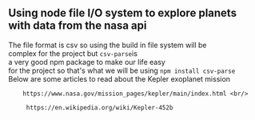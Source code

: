## Using node file I/O system to explore planets with data from the nasa api

  The file format is csv so using the build in file system will be <br/> complex for the project but `csv-parse`is <br/> a very good npm package to make our life easy <br/> for the project so that's what we will be using 
         `npm install csv-parse` <br/>
       Below are some articles to read about the Kepler exoplanet mission
       
        https://www.nasa.gov/mission_pages/kepler/main/index.html <br/>

         https://en.wikipedia.org/wiki/Kepler-452b